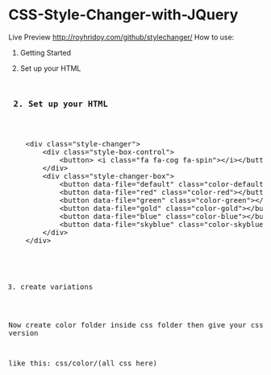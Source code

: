 # CSS-Style-Changer-with-JQuery
Live Preview http://royhridoy.com/github/stylechanger/
How to use:
1. Getting Started

    <!-- Style changer css -->
    <link rel="stylesheet" href="style-changer.css">

    <!-- Set default color css -->
    <link rel="stylesheet" data-style="styles" href="css/color/default.css">

    <!-- Call style-changer.js plugin -->
    <script src="js/style-changer.js"></script>
        

2. Set up your HTML
<pre>
        <h3 class="text-capitalize"> 2. Set up your HTML</h3>
        <pre>
    &lt;div class=<span class="change-color">"style-changer"</span>&gt;
        &lt;div class=<span class="change-color">"style-box-control"</span>&gt;
            &lt;button&gt; &lt;i class=<span class="change-color">"fa fa-cog fa-spin"</span>&gt;&lt;/i&gt;&lt;/button&gt;
        &lt;/div&gt;
        &lt;div class=<span class="change-color">"style-changer-box"</span>&gt;
            &lt;button data-file=<span class="change-color">"default"</span> class=<span class="change-color">"color-default disabled"</span>&gt;&lt;/button&gt;
            &lt;button data-file=<span class="change-color">"red"</span> class=<span class="change-color">"color-red"</span>&gt;&lt;/button&gt;
            &lt;button data-file=<span class="change-color">"green"</span> class=<span class="change-color">"color-green"</span>&gt;&lt;/button&gt;
            &lt;button data-file=<span class="change-color">"gold"</span> class=<span class="change-color">"color-gold"</span>&gt;&lt;/button&gt;
            &lt;button data-file=<span class="change-color">"blue"</span> class=<span class="change-color">"color-blue"</span>&gt;&lt;/button&gt;
            &lt;button data-file=<span class="change-color">"skyblue"</span> class=<span class="change-color">"color-skyblue"</span>&gt;&lt;/button&gt;
        &lt;/div&gt;
    &lt;/div&gt;
</pre>

3. create variations

Now create color folder inside css folder then give your css version

like this: css/color/(all css here)
